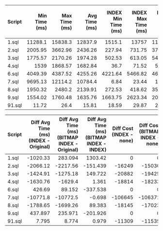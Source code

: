 | Script   |   Min Time (ms) |   Max Time (ms) |   Avg Time (ms) |   INDEX Min Time (ms) |   INDEX Max Time (ms) |   INDEX Avg Time (ms) |   BITMAP INDEX Min Time (ms) |   BITMAP INDEX Max Time (ms) |   BITMAP INDEX Avg Time (ms) |   Cost (none) |   Cost (INDEX) |   Cost (BITMAP INDEX) |
|:---------|----------------:|----------------:|----------------:|----------------------:|----------------------:|----------------------:|-----------------------------:|-----------------------------:|-----------------------------:|--------------:|---------------:|----------------------:|
| 1.sql    |        11288.1  |        15838.3  |        12837.9  |               1515.1  |              13757    |             11817.6   |                      2026.28 |                     15859.8  |                    13121     |         14816 |          14816 |                 14816 |
| 2.sql    |         2005.95 |         3662.96 |         2436.26 |                227.94 |                731.75 |               370.143 |                       191.96 |                       249.76 |                      218.704 |         20918 |           4669 |                  5888 |
| 3.sql    |         1775.57 |         2170.26 |         1974.28 |                502.53 |                613.05 |               549.371 |                       569.78 |                       810.7  |                      699.093 |         22606 |           1724 |                  3181 |
| 4.sql    |         1539    |         1868.57 |         1682.84 |                 36.7  |                 71.52 |                52.082 |                        36.19 |                        79.69 |                       53.443 |         20125 |           1311 |                  1892 |
| 6.sql    |         4049.39 |         4387.52 |         4255.26 |               4221.64 |               5466.82 |              4681.95  |                      3697.35 |                      5825.16 |                     4344.41  |        236000 |         236000 |                236000 |
| 7.sql    |         9695.13 |        12114.2  |        10784.4  |                  6.84 |                 23.44 |                12.593 |                         7.81 |                        23.16 |                       11.895 |        117000 |          10355 |                 10629 |
| 8.sql    |         1950.32 |         2480.2  |         2139.91 |                272.53 |                418.62 |               351.268 |                       369.21 |                       557.27 |                      440.651 |         21914 |           3769 |                  4891 |
| 9.sql    |         1554.02 |         1760.48 |         1635.76 |               1663.75 |               2623.34 |              2073.66  |                      1633.59 |                      2559.05 |                     1871.73  |         11389 |          11389 |                 11389 |
| 91.sql   |           11.72 |           26.4  |           15.81 |                 18.59 |                 29.87 |                23.605 |                        17.58 |                        33.81 |                       24.584 |         16681 |           5372 |                  5146 |


| Script   |   Diff Avg Time (ms) (INDEX - Original) |   Diff Avg Time (ms) (BITMAP INDEX - Original) |   Diff Avg Time (ms) (BITMAP INDEX - INDEX) |   Diff Cost (INDEX - none) |   Diff Cost (BITMAP INDEX - none) |   Diff Cost (BITMAP INDEX - INDEX) |
|:---------|----------------------------------------:|-----------------------------------------------:|--------------------------------------------:|---------------------------:|----------------------------------:|-----------------------------------:|
| 1.sql    |                               -1020.33  |                                        283.094 |                                    1303.42  |                        0 |                                 0 |                                  0 |
| 2.sql    |                               -2066.12  |                                      -2217.56  |                                    -151.439 |                    -16249 |                            -15030 |                               1219 |
| 3.sql    |                               -1424.91  |                                      -1275.18  |                                     149.722 |                    -20882 |                            -19425 |                               1457 |
| 4.sql    |                               -1630.76  |                                      -1629.4   |                                       1.361 |                    -18814 |                            -18233 |                                581 |
| 6.sql    |                                 426.69  |                                         89.152 |                                    -337.538 |                        0 |                                 0 |                                  0 |
| 7.sql    |                              -10771.8   |                                     -10772.5   |                                      -0.698 |                   -106645 |                           -106371 |                                274 |
| 8.sql    |                               -1788.65  |                                      -1699.26  |                                      89.383 |                    -18145 |                            -17023 |                               1122 |
| 9.sql    |                                 437.897 |                                        235.971 |                                    -201.926 |                        0 |                                 0 |                                  0 |
| 91.sql   |                                   7.795 |                                          8.774 |                                       0.979 |                    -11309 |                            -11535 |                               -226 |
